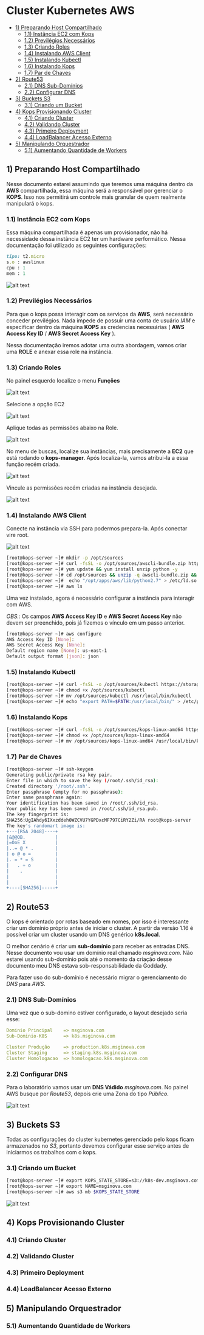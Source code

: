 # Cluster Kubernetes AWS 

  - [1) Preparando Host Compartilhado](#1-preparando-host-compartilhado)
    - [1.1) Instância EC2 com Kops](#11-inst%C3%A2ncia-ec2-com-kops)
    - [1.2) Previlégios Necessários](#12-previl%C3%A9gios-necess%C3%A1rios)
    - [1.3) Criando Roles](#13-criando-roles)
    - [1.4) Instalando AWS Client](#14-instalando-aws-client)
    - [1.5) Instalando Kubectl](#15-instalando-kubectl)
    - [1.6) Instalando Kops](#16-instalando-kops)
    - [1.7) Par de Chaves](#17-par-de-chaves)            
  - [2) Route53](#2-route53)
    - [2.1) DNS Sub-Domínios](#21-dns-sub-dom%C3%ADnios)
    - [2.2) Configurar DNS](#22-configurar-dns)                  
  - [3) Buckets S3](#3-buckets-s3)
    - [3.1) Criando um Bucket](#31-criando-um-bucket) 
  - [4) Kops Provisionando Cluster](#4-kops-provisionando-cluster)
    - [4.1) Criando Cluster](#41-criando-cluster)
    - [4.2) Validando Cluster](#42-criando-cluster)
    - [4.3) Primeiro Deployment](#43-primeiro-deployment)
    - [4.4) LoadBalancer Acesso Externo](#44-loadbalancer-acesso-externo)
  - [5) Manipulando Orquestrador](#5-manipulando-orquestrador)
    - [5.1) Aumentando Quantidade de Workers](#5.1-aumentando-quantidade-de-workers)

## 1) Preparando Host Compartilhado

  Nesse documento estarei assumindo que teremos uma máquina dentro da **AWS** compartilhada, essa máquina será a responsável por gerenciar o **KOPS**. Isso nos permitirá um controle mais granular de quem realmente manipulará o kops.

### 1.1) Instância EC2 com Kops
  
  Essa máquina compartilhada é apenas um provisionador, não há necessidade dessa instância EC2 ter um hardware performático. Nessa documentação foi utilizado as seguintes configurações:

```ruby
tipo: t2.micro 
s.o : awslinux
cpu : 1
mem : 1
```

![alt text](img/1-setup.png "Instância EC2")

### 1.2) Previlégios Necessários

  Para que o kops possa interagir com os serviços da **AWS**, será necessário conceder previlégios. Nada impede de possuir uma conta de usuário *IAM* e especificar dentro da máquina **KOPS** as credencias necessárias ( **AWS Access Key ID** / **AWS Secret Access Key** ).
  
  Nessa documentação iremos adotar uma outra abordagem, vamos criar uma **ROLE** e anexar essa role na instância.

### 1.3) Criando Roles

  No painel esquerdo localize o menu **Funções**

![alt text](img/3-setup.png "Funções")

  Selecione a opção EC2

![alt text](img/4-setup.png "Funções")

  Aplique todas as permissões abaixo na Role.

![alt text](img/5-setup.png "Permissões")

  No menu de buscas, localize sua instâncias, mais precisamente a **EC2** que está rodando o **kops-manager**. Após localiza-la, vamos atribui-la a essa função recém criada.

![alt text](img/6-setup.png "Permissões")

  Vincule as permissões recém criadas na instância desejada.

![alt text](img/7-setup.png "Permissões")

### 1.4) Instalando AWS Client

  Conecte na instância via SSH para podermos prepara-la. Após conectar vire root.

![alt text](img/2-setup.png "SSH")

```bash
[root@kops-server ~]# mkdir -p /opt/sources
[root@kops-server ~]# curl -fsSL -o /opt/sources/awscli-bundle.zip https://s3.amazonaws.com/aws-cli/awscli-bundle.zip
[root@kops-server ~]# yum update && yum install unzip python -y
[root@kops-server ~]# cd /opt/sources && unzip -q awscli-bundle.zip && cd awscli-bundle && ./install -i /opt/apps/aws -b /opt/apps/aws/bin
[root@kops-server ~]#  echo "/opt/apps/aws/lib/python2.7" > /etc/ld.so.conf.d/aws.conf && ldconfig
[root@kops-server ~]# aws ls
```

Uma vez instalado, agora é necessário configurar a instância para interagir com AWS.

*OBS.:* Os campos **AWS Access Key ID** e **AWS Secret Access Key** não devem ser preenchido, pois já fizemos o vínculo em um passo anterior.

```bash
[root@kops-server ~]# aws configure
AWS Access Key ID [None]:
AWS Secret Access Key [None]:
Default region name [None]: us-east-1
Default output format [json]: json
```

### 1.5) Instalando Kubectl

```bash
[root@kops-server ~]# curl -fsSL -o /opt/sources/kubectl https://storage.googleapis.com/kubernetes-release/release/$(curl -s https://storage.googleapis.com/kubernetes-release/release/stable.txt)/bin/linux/amd64/kubectl
[root@kops-server ~]# chmod +x /opt/sources/kubectl
[root@kops-server ~]# mv /opt/sources/kubectl /usr/local/bin/kubectl
[root@kops-server ~]# echo "export PATH=$PATH:/usr/local/bin/" > /etc/profile.d/kubernets.sh && source /etc/profile
```

### 1.6) Instalando Kops

```bash
[root@kops-server ~]# curl -fsSL -o /opt/sources/kops-linux-amd64 https://github.com/kubernetes/kops/releases/download/$(curl -s https://api.github.com/repos/kubernetes/kops/releases/latest | grep tag_name | cut -d '"' -f 4)/kops-linux-amd64
[root@kops-server ~]# chmod +x /opt/sources/kops-linux-amd64
[root@kops-server ~]# mv /opt/sources/kops-linux-amd64 /usr/local/bin/kops
```
### 1.7) Par de Chaves

```bash
[root@kops-server ~]# ssh-keygen
Generating public/private rsa key pair.
Enter file in which to save the key (/root/.ssh/id_rsa):
Created directory '/root/.ssh'.
Enter passphrase (empty for no passphrase):
Enter same passphrase again:
Your identification has been saved in /root/.ssh/id_rsa.
Your public key has been saved in /root/.ssh/id_rsa.pub.
The key fingerprint is:
SHA256:UgIAhdy6IXxzddeh0WZCVU7YGPDxcMF797CiRY2Zi/RA root@kops-server
The key's randomart image is:
+---[RSA 2048]----+
|&@@OB.           |
|=OoE X           |
|..= @ * .        |
| o @ o =         |
|. = * = S        |
|   . + o         |
|    .            |
|                 |
|                 |
+----[SHA256]-----+
```

## 2) Route53 

  O kops é orientado por rotas baseado em nomes, por isso é interessante criar um domínio próprio antes de iniciar o cluster. A partir da versão 1.16 é possível criar um cluster usando um DNS genérico **k8s.local**.

  O melhor cenário é criar um **sub-domínio** para receber as entradas DNS. Nesse documento vou usar um domínio real chamado *msginova.com*. Não estarei usando sub-domínio pois até o momento da criação desse documento meu DNS estava sob-responsabilidade da Goddady.

  Para fazer uso do sub-domínio é necessário migrar o gerenciamento do *DNS* para *AWS*. 

### 2.1) DNS Sub-Domínios

  Uma vez que o sub-domino estiver configurado, o layout desejado seria esse:

```yaml
Dominio Principal    => msginova.com
Sub-Dominio-K8S      => k8s.msginova.com

Cluster Produção     => production.k8s.msginova.com
Cluster Staging      => staging.k8s.msginova.com
Cluster Homologacao  => homologacao.k8s.msginova.com
```

### 2.2) Configurar DNS

  Para o laboratório vamos usar um **DNS Vádido** *msginova.com*. No painel AWS busque por *Route53*, depois crie uma Zona do tipo *Público*.

![alt text](img/1-route53.png "Route 53")  

 ## 3) Buckets S3

  Todas as configurações do cluster kubernetes gerenciado pelo kops ficam armazenados no *S3*, portanto devemos configurar esse serviço antes de iniciarmos os trabalhos com o kops.

### 3.1) Criando um Bucket

```bash
[root@kops-server ~]# export KOPS_STATE_STORE=s3://k8s-dev.msginova.com
[root@kops-server ~]# export NAME=msginova.com
[root@kops-server ~]# aws s3 mb $KOPS_STATE_STORE
```

![alt text](img/1-s3.png "S3")

## 4) Kops Provisionando Cluster

### 4.1) Criando Cluster
### 4.2) Validando Cluster
### 4.3) Primeiro Deployment
### 4.4) LoadBalancer Acesso Externo

## 5) Manipulando Orquestrador

### 5.1) Aumentando Quantidade de Workers
